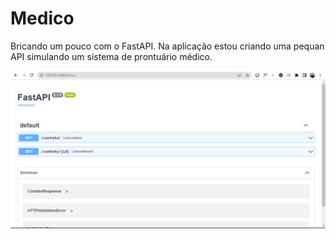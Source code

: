# Medico

Bricando um pouco com o FastAPI. Na aplicação estou criando uma pequan API simulando um sistema de prontuário médico. 

<p></p>



<img src="public/demo/demo.png">